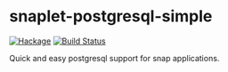 snaplet-postgresql-simple
=========================

[![Hackage](https://img.shields.io/hackage/v/snaplet-postgresql-simple.svg)](https://hackage.haskell.org/package/snaplet-postgresql-simple)
[![Build Status](https://travis-ci.org/mightybyte/snaplet-postgresql-simple.svg)](https://travis-ci.org/mightybyte/snaplet-postgresql-simple)

Quick and easy postgresql support for snap applications.
